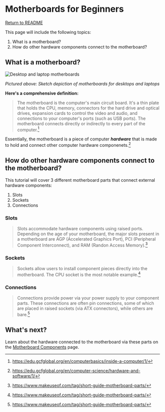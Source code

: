 # Motherboards for Beginners

[Return to README](/README.md)

This page will include the following topics:
1. What is a motherboard?
2. How do other hardware components connect to the motherboard?

## What is a motherboard?

![Desktop and laptop motherboards](https://media.gcflearnfree.org/content/55e073157dd48174331f5168_01_17_2014/Inside_Motherboard_v1-02.jpg "Desktop and laptop motherboards")

*Pictured above: Sketch depiction of motherboards for desktops and laptops*

**Here's a comprehensive definition:**

> The motherboard is the computer's main circuit board. It's a thin plate that holds the CPU, memory, connectors for the hard drive and optical drives, expansion cards to control the video and audio, and connections to your computer's ports (such as USB ports). The motherboard connects directly or indirectly to every part of the computer.[^1]

Essentially, the motherboard is a piece of computer ***hardware*** that is made to hold and connect other computer hardware componenets.[^2]

## How do other hardware components connect to the motherboard?

This tutorial will cover 3 different motherboard parts that connect external hardware components:
1. Slots
2. Sockets
3. Connections

### Slots

> Slots accommodate hardware components using raised ports. Depending on the age of your motherboard, the major slots present in a motherboard are AGP (Accelerated Graphics Port), PCI (Peripheral Component Interconnect), and RAM (Randon Access Memory).[^3]

### Sockets

> Sockets allow users to install component pieces directly into the motherboard. The CPU socket is the most notable example.[^3]

### Connections 

> Connections provide power via your power supply to your component parts. These connections are often pin connections, some of which are placed in raised sockets (via ATX connectors), while others are bare.[^3]

## What's next?

Learn about the hardware connected to the motherboard via these parts on the [Motherboard Components](/motherboard-components.md) page.

[^1]: https://edu.gcfglobal.org/en/computerbasics/inside-a-computer/1/
[^2]: https://edu.gcfglobal.org/en/computer-science/hardware-and-software/1/
[^3]: https://www.makeuseof.com/tag/short-guide-motherboard-parts/